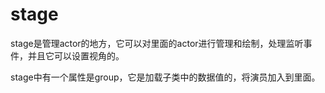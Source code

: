 # stage

stage是管理actor的地方，它可以对里面的actor进行管理和绘制，处理监听事件，并且它可以设置视角的。

stage中有一个属性是group，它是加载子类中的数据值的，将演员加入到里面。